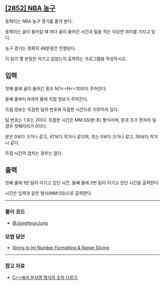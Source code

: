 ## [[2852] NBA 농구](https://www.acmicpc.net/problem/2852)
동혁이는 NBA 농구 경기를 즐겨 본다. 

동혁이는 골이 들어갈 때 마다 골이 들어간 시간과 팀을 적는 이상한 취미를 가지고 있다.

농구 경기는 정확히 48분동안 진행된다. 

각 팀이 몇 분동안 이기고 있었는지 출력하는 프로그램을 작성하시오.

## 입력
첫째 줄에 골이 들어간 횟수 N(1<=N<=100)이 주어진다. 

둘째 줄부터 N개의 줄에 득점 정보가 주어진다. 

득점 정보는 득점한 팀의 번호와 득점한 시간으로 이루어져 있다. 

팀 번호는 1 또는 2이다. 득점한 시간은 MM:SS(분:초) 형식이며, 분과 초가 한자리 일 경우 첫째자리가 0이다. 

분은 0보다 크거나 같고, 47보다 작거나 같으며, 초는 0보다 크거나 같고, 59보다 작거나 같다. 

득점 시간이 겹치는 경우는 없다.


## 출력
첫째 줄에 1번 팀이 이기고 있던 시간, 둘째 줄에 2번 팀이 이기고 있던 시간을 출력한다. 

시간은 입력과 같은 형식(MM:SS)으로 출력한다.

***

### 풀이 코드

- [@JongHyunJung](https://github.com/almond0115/Algorithm-CodingTest/blob/main/BackJoon/2852/jjh.cpp)

### 모범 답안

- [String to Int Number Formatting & Range Slicing](https://github.com/almond0115/Algorithm-CodingTest/blob/main/BackJoon/2852/solution_1.cpp)

***

### 참고 자료

* [C++에서 문자열 형식의 숫자 다루기](https://almond0115.tistory.com/entry/isdigit-stoi-함수-활용법)